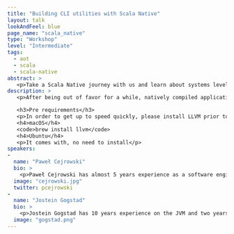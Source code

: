 ```yaml
---
title: "Building CLI utilities with Scala Native"
layout: talk
lookAndFeel: blue
page_name: "scala_native"
type: "Workshop"
level: "Intermediate"
tags: 
  - aot
  - scala
  - scala-native
abstract: >
   <p>Take a Scala Native journey with us and learn about systems level programming in your favorite language. We’ll write a natively compiled CLI using Scala Native, and teach participants how they can use the Scala type system to interface with system level shared libraries. </p>
description: >
   <p>After being out of favor for a while, natively compiled applications are making a comeback. Scala Native offers a concise way of writing low-level system code using the Scala type system. It compiles regular Scala code to machine code, reducing application startup to mere milliseconds. In our workshop, we’ll make the journey from hello world, to low-level system programming with native primitives, and ahead of time compiled regular Scala; all in the Scala environment you’re familiar with. </p> 

   <h3>Pre requirements</h3>
   <p>In order to get up to speed quickly, please install LLVM prior to the workshop</p>
   <h4>macOS</h4>
   <code>brew install llvm</code>
   <h4>Ubuntu</h4>
   <p>It comes with, no need to install</p>
speakers:
-
  name: "Paweł Cejrowski"
  bio: >
    <p>Paweł Cejrowski has almost 5 years experience as a software engineer and a vast majority of that time he has spent with Scala. He’s keen on operationalization of data processing at scale and works with Scala for providing data science tooling for Tapad. After hours, he occasionally contributes to OSS (including Scala Native backend to Softwaremill’s Sttp) and tries to release his first mobile app. </p>
  image: "cejrowski.jpg"
  twitter: pcejrowski
-
  name: "Jostein Gogstad"
  bio: >
    <p>Jostein Gogstad has 10 years experience on the JVM and two years working professionally with Scala. He’s passionate about functional programming in general and works with Scala for providing smooth infrastructure and deployment pipelines for Tapad. </p>
  image: "gogstad.png"
---
```

